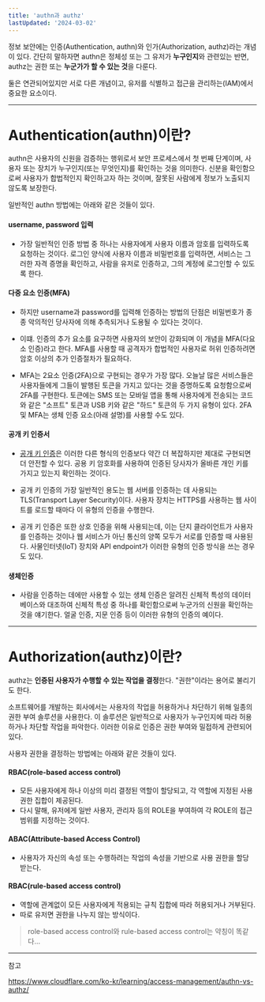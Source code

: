 ```yaml
---
title: 'authn과 authz'
lastUpdated: '2024-03-02'
---
```


정보 보안에는 인증(Authentication, authn)와 인가(Authorization, authz)라는 개념이 있다. 간단히 말하자면 authn은 정체성 또는 그 유저가 **누구인지**와 관련있는 반면, authz는 권한 또는 **누군가가 할 수 있는 것**을 다룬다.

둘은 연관되어있지만 서로 다른 개념이고, 유저를 식별하고 접근을 관리하는(IAM)에서 중요한 요소이다.

---

# Authentication(authn)이란?

authn은 사용자의 신원을 검증하는 행위로서 보안 프로세스에서 첫 번째 단계이며, 사용자 또는 장치가 누구인지(또는 무엇인지)를 확인하는 것을 의미한다. 신분을 확인함으로써 사용자가 합법적인지 확인하고자 하는 것이며, 잘못된 사람에게 정보가 노출되지 않도록 보장한다.

일반적인 authn 방법에는 아래와 같은 것들이 있다.

#### username, password 입력

- 가장 일반적인 인증 방법 중 하나는 사용자에게 사용자 이름과 암호를 입력하도록 요청하는 것이다. 로그인 양식에 사용자 이름과 비밀번호를 입력하면, 서비스는 그러한 자격 증명을 확인하고, 사람을 유저로 인증하고, 그의 계정에 로그인할 수 있도록 한다.

#### 다중 요소 인증(MFA)

- 하지만 username과 password를 입력해 인증하는 방법의 단점은 비밀번호가 종종 악의적인 당사자에 의해 추측되거나 도용될 수 있다는 것이다.

- 이떄. 인증의 추가 요소를 요구하면 사용자의 보안이 강화되며 이 개념을 MFA(다요소 인증)라고 한다. MFA를 사용할 때 공격자가 합법적인 사용자로 허위 인증하려면 암호 이상의 추가 인증절차가 필요하다.

- MFA는 2요소 인증(2FA)으로 구현되는 경우가 가장 많다. 오늘날 많은 서비스들은 사용자들에게 그들이 발행된 토큰을 가지고 있다는 것을 증명하도록 요청함으로써 2FA를 구현한다. 토큰에는 SMS 또는 모바일 앱을 통해 사용자에게 전송되는 코드와 같은 "소프트" 토큰과 USB 키와 같은 "하드" 토큰의 두 가지 유형이 있다. 2FA 및 MFA는 생체 인증 요소(아래 설명)를 사용할 수도 있다.

#### 공개 키 인증서

- [공개 키 인증](https://www.cloudflare.com/learning/ssl/how-does-public-key-encryption-work/)은 이러한 다른 형식의 인증보다 약간 더 복잡하지만 제대로 구현되면 더 안전할 수 있다. 공용 키 암호화를 사용하여 인증된 당사자가 올바른 개인 키를 가지고 있는지 확인하는 것이다.

- 공개 키 인증의 가장 일반적인 용도는 웹 서버를 인증하는 데 사용되는 TLS(Transport Layer Security)이다. 사용자 장치는 HTTPS를 사용하는 웹 사이트를 로드할 때마다 이 유형의 인증을 수행한다.

- 공개 키 인증은 또한 상호 인증을 위해 사용되는데, 이는 단지 클라이언트가 사용자를 인증하는 것이나 웹 서비스가 아닌 통신의 양쪽 모두가 서로를 인증할 때 사용된다. 사물인터넷(IoT) 장치와 API endpoint가 이러한 유형의 인증 방식을 쓰는 경우도 있다.

#### 생체인증

- 사람을 인증하는 데에만 사용할 수 있는 생체 인증은 알려진 신체적 특성의 데이터베이스와 대조하여 신체적 특성 중 하나를 확인함으로써 누군가의 신원을 확인하는 것을 얘기한다. 얼굴 인증, 지문 인증 등이 이러한 유형의 인증의 예이다.

---

# Authorization(authz)이란?

authz는 **인증된 사용자가 수행할 수 있는 작업을 결정**한다. "권한"이라는 용어로 불리기도 한다. 

소프트웨어를 개발하는 회사에서는 사용자의 작업을 허용하거나 차단하기 위해 일종의 권한 부여 솔루션을 사용한다. 이 솔루션은 일반적으로 사용자가 누구인지에 따라 허용하거나 차단할 작업을 파악한다. 이러한 이유로 인증은 권한 부여와 밀접하게 관련되어 있다.

사용자 권한을 결정하는 방법에는 아래와 같은 것들이 있다.

#### RBAC(role-based access control)

- 모든 사용자에게 하나 이상의 미리 결정된 역할이 할당되고, 각 역할에 지정된 사용 권한 집합이 제공된다.
- 다시 말해, 유저에게 일반 사용자, 관리자 등의 ROLE을 부여하여 각 ROLE의 접근 범위를 지정하는 것이다.

#### ABAC(Attribute-based Access Control)

- 사용자가 자신의 속성 또는 수행하려는 작업의 속성을 기반으로 사용 권한을 할당 받는다.
  
#### RBAC(rule-based access control)

- 역할에 관계없이 모든 사용자에게 적용되는 규칙 집합에 따라 허용되거나 거부된다.
- 따로 유저면 권한을 나누지 않는 방식이다.

> role-based access control와 rule-based access control는 약칭이 똑같다...

---

참고

https://www.cloudflare.com/ko-kr/learning/access-management/authn-vs-authz/